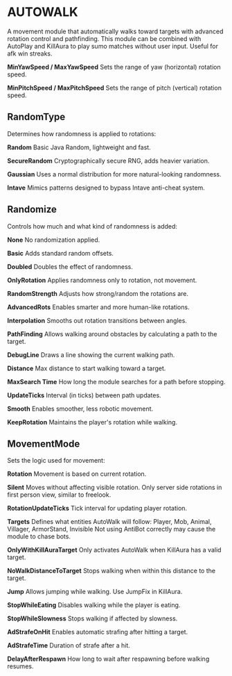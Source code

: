 # AUTOWALK
A movement module that automatically walks toward targets with advanced rotation control and pathfinding. This module can be combined with AutoPlay and KillAura to play sumo matches without user input. Useful for afk win streaks.

**MinYawSpeed / MaxYawSpeed**
Sets the range of yaw (horizontal) rotation speed.

**MinPitchSpeed / MaxPitchSpeed**
Sets the range of pitch (vertical) rotation speed.

## RandomType
Determines how randomness is applied to rotations:

**Random**
Basic Java Random, lightweight and fast.

**SecureRandom**
Cryptographically secure RNG, adds heavier variation.

**Gaussian**
Uses a normal distribution for more natural-looking randomness.

**Intave**
Mimics patterns designed to bypass Intave anti-cheat system.

## Randomize
Controls how much and what kind of randomness is added:

**None**
No randomization applied.

**Basic**
Adds standard random offsets.

**Doubled**
Doubles the effect of randomness.

**OnlyRotation**
Applies randomness only to rotation, not movement.

**RandomStrength**
Adjusts how strong/random the rotations are.

**AdvancedRots**
Enables smarter and more human-like rotations.

**Interpolation**
Smooths out rotation transitions between angles.

**PathFinding**
Allows walking around obstacles by calculating a path to the target.

**DebugLine**
Draws a line showing the current walking path.

**Distance**
Max distance to start walking toward a target.

**MaxSearch Time**
How long the module searches for a path before stopping.

**UpdateTicks**
Interval (in ticks) between path updates.

**Smooth**
Enables smoother, less robotic movement.

**KeepRotation**
Maintains the player's rotation while walking.

## MovementMode
Sets the logic used for movement:

**Rotation**
Movement is based on current rotation.

**Silent**
Moves without affecting visible rotation. Only server side rotations in first person view, similar to freelook.

**RotationUpdateTicks**
Tick interval for updating player rotation.

**Targets**
Defines what entities AutoWalk will follow: Player, Mob, Animal, Villager, ArmorStand, Invisible
Not using AntiBot correctly may cause the module to chase bots.

**OnlyWithKillAuraTarget**
Only activates AutoWalk when KillAura has a valid target.

**NoWalkDistanceToTarget**
Stops walking when within this distance to the target.

**Jump**
Allows jumping while walking. Use JumpFix in KillAura.

**StopWhileEating**
Disables walking while the player is eating.

**StopWhileSlowness**
Stops walking if affected by slowness.

**AdStrafeOnHit**
Enables automatic strafing after hitting a target.

**AdStrafeTime**
Duration of strafe after a hit.

**DelayAfterRespawn**
How long to wait after respawning before walking resumes.

